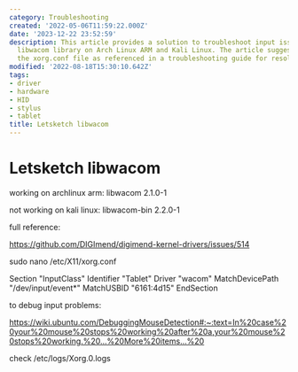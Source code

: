 ```yaml
---
category: Troubleshooting
created: '2022-05-06T11:59:22.000Z'
date: '2023-12-22 23:52:59'
description: This article provides a solution to troubleshoot input issues with the
  libwacom library on Arch Linux ARM and Kali Linux. The article suggests modifying
  the xorg.conf file as referenced in a troubleshooting guide for resolution.
modified: '2022-08-18T15:30:10.642Z'
tags:
- driver
- hardware
- HID
- stylus
- tablet
title: Letsketch libwacom
---
```


# Letsketch libwacom

working on archlinux arm:
libwacom 2.1.0-1

not working on kali linux:
libwacom-bin 2.2.0-1

full reference:

https://github.com/DIGImend/digimend-kernel-drivers/issues/514

sudo nano /etc/X11/xorg.conf

Section "InputClass"
Identifier "Tablet"
Driver "wacom"
MatchDevicePath "/dev/input/event*"
MatchUSBID "6161:4d15"
EndSection

to debug input problems:

https://wiki.ubuntu.com/DebuggingMouseDetection#:~:text=In%20case%20your%20mouse%20stops%20working%20after%20a,your%20mouse%20stops%20working.%20...%20More%20items...%20

check /etc/logs/Xorg.0.logs
